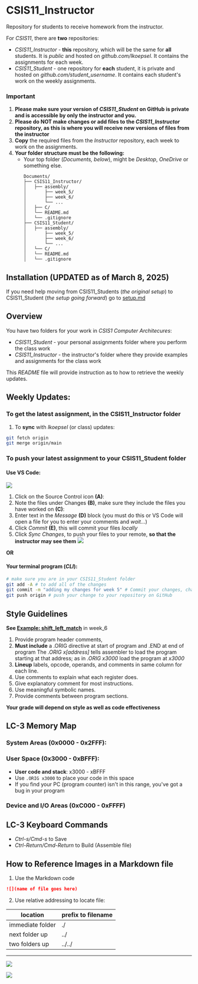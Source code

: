 # CSIS11_Instructor

Repository for students to receive homework from the instructor.

For *CSIS11*, there are **two** repositories:
* *CSIS11_Instructor* - **this** repository, which will be the same for **all** students. It is *public* and hosted on *github.com/lkoepsel*. It contains the assignments for each week.
* *CSIS11_Student* - one repository for **each** student, it is private and hosted on *github.com/student_username*. It contains each student's work on the weekly assignments.

### Important
1. **Please make sure your version of *CSIS11_Student* on GitHub is private and is accessible by only the instructor and you.**
2. **Please do NOT make changes or add files to the *CSIS11_Instructor* repository, as this is where you will receive new versions of files from the instructor**
3. **Copy** the required files from the *Instructor* repository, each week to work on the assignments.
4. **Your folder structure must be the following:**
   * Your top folder (*Documents, below*), might be *Desktop*, *OneDrive* or something else.
      ```
      Documents/
      ├── CSIS11_Instructor/
      │   ├── assembly/
      │       ├── week_5/
      │       ├── week_6/
      │       └── ...
      │   ├── C/
      │   └── README.md
      │   └── .gitignore
      ├── CSIS11_Student/
      │   ├── assembly/
      │       ├── week_5/
      │       ├── week_6/
      │       └── ...
      │   └── C/
      │   └── README.md
      │   └── .gitignore
      ```


## Installation (UPDATED as of March 8, 2025)

If you need help moving from CSIS11_Students (*the original setup*) to CSIS11_Student (*the setup going forward*) go to [setup.md](./setup.md)

## Overview
You have two folders for your work in *CSIS1 Computer Architecures*:

* *CSIS11_Student* - your personal assignments folder where you perform the class work
* *CSIS11_Instructor* - the instructor's folder where they provide examples and assignments for the class work

This *README* file will provide instruction as to how to retrieve the weekly updates.

## Weekly Updates:

### To get the latest assignment, in the CSIS11_Instructor folder
   1. To **sync** with *lkoepsel* (or class) updates:
   ```bash
   git fetch origin
   git merge origin/main
   ```
### To push your latest assignment to your CSIS11_Student folder

#### Use VS Code:
![](./static/github_commit.png)
1. Click on the Source Control icon **(A)**:
2. Note the files under Changes **(B)**, make sure they include the files you have worked on **(C)**:
3. Enter text in the *Message* **(D)** block (you must do this or VS Code will open a file for you to enter your comments and *wait...*)
4. Click *Commit* **(E)**, this will commit your files *locally*
5. Click *Sync Changes*, to push your files to your remote, **so that the instructor may see them**
![](./static/github_sync.png)

**OR**

#### Your terminal program (*CLI*):
   ```bash
   # make sure you are in your CSIS11_Student folder
   git add -A # to add all of the changes
   git commit -m "adding my changes for week 5" # Commit your changes, change the message as appropriate
   git push origin # push your change to your repository on GitHub
   ```

## Style Guidelines

   **See [Example: shift_left_match](assembly/week_6/code/shift_left_match.asm)** in week_6

1. Provide program header comments, 
2. **Must include** a .ORIG directive at start of program and .END at end of program
    The *.ORIG x[address]* tells assembler to load the program starting at that address; as in *.ORIG x3000* load the program at *x3000*
2. **Lineup** labels, opcode, operands, and comments in same column for each line.
3. Use comments to explain what each register does.
4. Give explanatory comment for most instructions.
5. Use meaningful symbolic names.
6. Provide comments between program sections.

**Your grade will depend on style as well as code effectiveness**

## LC-3 Memory Map

### **System Areas** (0x0000 - 0x2FFF):

### **User Space** (0x3000 - 0xBFFF):
* **User code and stack**: x3000 - xBFFF
* Use ```.ORIG x3000``` to place your code in this space
* If you find your PC (program counter) isn't in this range, you've got a bug in your program

### **Device and I/O Areas** (0xC000 - 0xFFFF)

## LC-3 Keyboard Commands
* *Ctrl-s/Cmd-s* to Save
* *Ctrl-Return/Cmd-Return* to Build (Assemble file)

## How to Reference Images in a Markdown file

1. Use the Markdown code 
```md
![](name of file goes here)
```

2. Use relative addressing to locate file:

| location | prefix to filename |
| -------- | ------------------ |
| immediate folder | ./ |
| next folder up | ../ |
| two folders up | ../../ |

---

![](./static/relative.png)


 ![](./static/ASCII-Table.svg)


